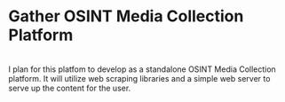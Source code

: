 <html>
    <h1>Gather OSINT Media Collection Platform</h1>
    <br>I plan for this platfom to develop as a standalone OSINT Media Collection
    platform. It will utilize web scraping libraries and a simple web server to
    serve up the content for the user. 






</html>
